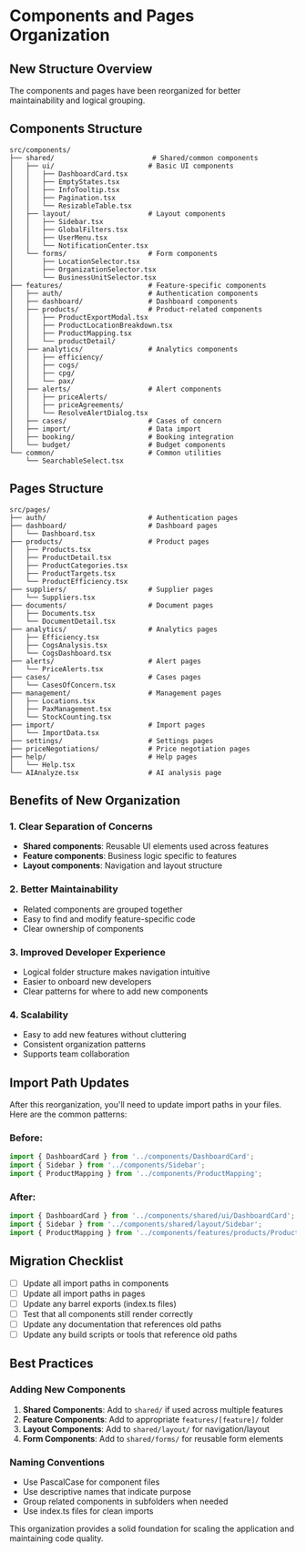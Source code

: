 # Components and Pages Organization

## New Structure Overview

The components and pages have been reorganized for better maintainability and logical grouping.

## Components Structure

```
src/components/
├── shared/                        # Shared/common components
│   ├── ui/                       # Basic UI components
│   │   ├── DashboardCard.tsx
│   │   ├── EmptyStates.tsx
│   │   ├── InfoTooltip.tsx
│   │   ├── Pagination.tsx
│   │   └── ResizableTable.tsx
│   ├── layout/                   # Layout components
│   │   ├── Sidebar.tsx
│   │   ├── GlobalFilters.tsx
│   │   ├── UserMenu.tsx
│   │   └── NotificationCenter.tsx
│   └── forms/                    # Form components
│       ├── LocationSelector.tsx
│       ├── OrganizationSelector.tsx
│       └── BusinessUnitSelector.tsx
├── features/                     # Feature-specific components
│   ├── auth/                     # Authentication components
│   ├── dashboard/                # Dashboard components
│   ├── products/                 # Product-related components
│   │   ├── ProductExportModal.tsx
│   │   ├── ProductLocationBreakdown.tsx
│   │   ├── ProductMapping.tsx
│   │   └── productDetail/
│   ├── analytics/                # Analytics components
│   │   ├── efficiency/
│   │   ├── cogs/
│   │   ├── cpg/
│   │   └── pax/
│   ├── alerts/                   # Alert components
│   │   ├── priceAlerts/
│   │   ├── priceAgreements/
│   │   └── ResolveAlertDialog.tsx
│   ├── cases/                    # Cases of concern
│   ├── import/                   # Data import
│   ├── booking/                  # Booking integration
│   └── budget/                   # Budget components
└── common/                       # Common utilities
    └── SearchableSelect.tsx
```

## Pages Structure

```
src/pages/
├── auth/                         # Authentication pages
├── dashboard/                    # Dashboard pages
│   └── Dashboard.tsx
├── products/                     # Product pages
│   ├── Products.tsx
│   ├── ProductDetail.tsx
│   ├── ProductCategories.tsx
│   ├── ProductTargets.tsx
│   └── ProductEfficiency.tsx
├── suppliers/                    # Supplier pages
│   └── Suppliers.tsx
├── documents/                    # Document pages
│   ├── Documents.tsx
│   └── DocumentDetail.tsx
├── analytics/                    # Analytics pages
│   ├── Efficiency.tsx
│   ├── CogsAnalysis.tsx
│   └── CogsDashboard.tsx
├── alerts/                       # Alert pages
│   └── PriceAlerts.tsx
├── cases/                        # Cases pages
│   └── CasesOfConcern.tsx
├── management/                   # Management pages
│   ├── Locations.tsx
│   ├── PaxManagement.tsx
│   └── StockCounting.tsx
├── import/                       # Import pages
│   └── ImportData.tsx
├── settings/                     # Settings pages
├── priceNegotiations/            # Price negotiation pages
├── help/                         # Help pages
│   └── Help.tsx
└── AIAnalyze.tsx                 # AI analysis page
```

## Benefits of New Organization

### 1. **Clear Separation of Concerns**
- **Shared components**: Reusable UI elements used across features
- **Feature components**: Business logic specific to features
- **Layout components**: Navigation and layout structure

### 2. **Better Maintainability**
- Related components are grouped together
- Easy to find and modify feature-specific code
- Clear ownership of components

### 3. **Improved Developer Experience**
- Logical folder structure makes navigation intuitive
- Easier to onboard new developers
- Clear patterns for where to add new components

### 4. **Scalability**
- Easy to add new features without cluttering
- Consistent organization patterns
- Supports team collaboration

## Import Path Updates

After this reorganization, you'll need to update import paths in your files. Here are the common patterns:

### Before:
```typescript
import { DashboardCard } from '../components/DashboardCard';
import { Sidebar } from '../components/Sidebar';
import { ProductMapping } from '../components/ProductMapping';
```

### After:
```typescript
import { DashboardCard } from '../components/shared/ui/DashboardCard';
import { Sidebar } from '../components/shared/layout/Sidebar';
import { ProductMapping } from '../components/features/products/ProductMapping';
```

## Migration Checklist

- [ ] Update all import paths in components
- [ ] Update all import paths in pages
- [ ] Update any barrel exports (index.ts files)
- [ ] Test that all components still render correctly
- [ ] Update any documentation that references old paths
- [ ] Update any build scripts or tools that reference old paths

## Best Practices

### Adding New Components

1. **Shared Components**: Add to `shared/` if used across multiple features
2. **Feature Components**: Add to appropriate `features/[feature]/` folder
3. **Layout Components**: Add to `shared/layout/` for navigation/layout
4. **Form Components**: Add to `shared/forms/` for reusable form elements

### Naming Conventions

- Use PascalCase for component files
- Use descriptive names that indicate purpose
- Group related components in subfolders when needed
- Use index.ts files for clean imports

This organization provides a solid foundation for scaling the application and maintaining code quality.
